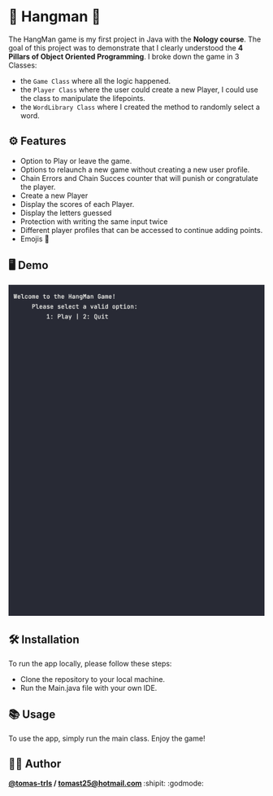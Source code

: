 # 🌟 Hangman 🦥 

The HangMan game is my first project in Java with the __Nology course__. The goal of this project was to demonstrate that I clearly understood the **4 Pillars of Object Oriented Programming**. 
I broke down the game in 3 Classes:
- the ```Game Class``` where all the logic happened. 
- the ```Player Class``` where the user could create a new Player, I could use the class to manipulate the lifepoints.
- the ```WordLibrary Class``` where I created the method to randomly select a word. 
 

## ⚙️ Features

- Option to Play or leave the game.
- Options to relaunch a new game without creating a new user profile.
- Chain Errors and Chain Succes counter that will punish or congratulate the player.
- Create a new Player
- Display the scores of each Player.
- Display the letters guessed
- Protection with writing the same input twice
- Different player profiles that can be accessed to continue adding points.
- Emojis 🎉


## 🖥️ Demo

<div align="center">

  ![Demo of the project](Hangman.gif)
</div>

## 🛠️ Installation 

To run the app locally, please follow these steps:

- Clone the repository to your local machine.
- Run the Main.java file with your own IDE.

## 📚 Usage

To use the app, simply run the main class. Enjoy the game!

## 🧑‍💻 Author

<strong>[@tomas-trls](https://www.github.com/tomas-trls) / tomast25@hotmail.com  </strong>
 :shipit: :godmode:
